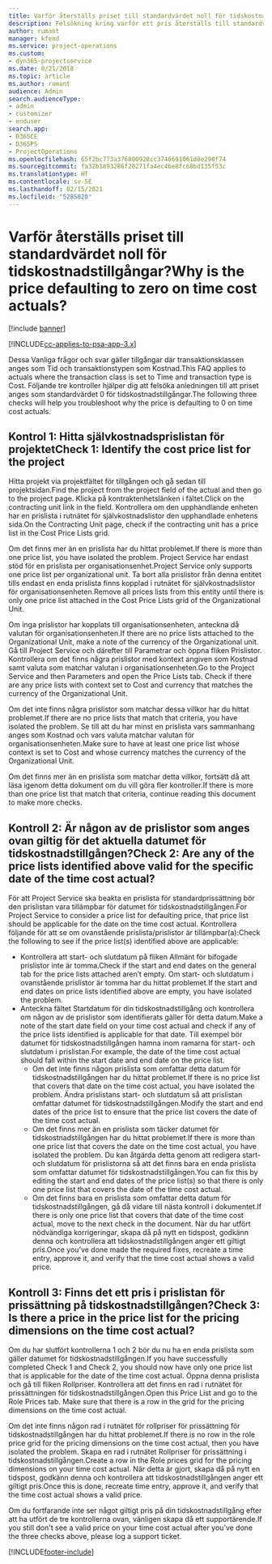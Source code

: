 ```yaml
---
title: Varför återställs priset till standardvärdet noll för tidskostnadstillgångar?
description: Felsökning kring varför ett pris återställs till standardvärdet 0 för tidsutgiftstillgångar.
author: rumant
manager: kfend
ms.service: project-operations
ms.custom:
- dyn365-projectservice
ms.date: 8/21/2018
ms.topic: article
ms.author: rumant
audience: Admin
search.audienceType:
- admin
- customizer
- enduser
search.app:
- D365CE
- D365PS
- ProjectOperations
ms.openlocfilehash: 65f2bc773a376800928cc3746691061d8e290f74
ms.sourcegitcommit: fa32b1893286f20271fa4ec4be8fc68bd135f53c
ms.translationtype: HT
ms.contentlocale: sv-SE
ms.lasthandoff: 02/15/2021
ms.locfileid: "5285820"
---
```

# <a name="why-is-the-price-defaulting-to-zero-on-time-cost-actuals"></a><span data-ttu-id="be218-103">Varför återställs priset till standardvärdet noll för tidskostnadstillgångar?</span><span class="sxs-lookup"><span data-stu-id="be218-103">Why is the price defaulting to zero on time cost actuals?</span></span>

[!include [banner](../includes/psa-now-project-operations.md)]

[!INCLUDE[cc-applies-to-psa-app-3.x](../includes/cc-applies-to-psa-app-3x.md)]

<span data-ttu-id="be218-104">Dessa Vanliga frågor och svar gäller tillgångar där transaktionsklassen anges som Tid och transaktionstypen som Kostnad.</span><span class="sxs-lookup"><span data-stu-id="be218-104">This FAQ applies to actuals where the transaction class is set to Time and transaction type is Cost.</span></span> <span data-ttu-id="be218-105">Följande tre kontroller hjälper dig att felsöka anledningen till att priset anges som standardvärdet 0 för tidskostnadstillgångar.</span><span class="sxs-lookup"><span data-stu-id="be218-105">The following three checks will help you troubleshoot why the price is defaulting to 0 on time cost actuals.</span></span>
 
## <a name="check-1-identify-the-cost-price-list-for-the-project"></a><span data-ttu-id="be218-106">Kontrol 1: Hitta självkostnadsprislistan för projektet</span><span class="sxs-lookup"><span data-stu-id="be218-106">Check 1: Identify the cost price list for the project</span></span>

<span data-ttu-id="be218-107">Hitta projekt via projektfältet för tillgången och gå sedan till projektsidan.</span><span class="sxs-lookup"><span data-stu-id="be218-107">Find the project from the project field of the actual and then go to the project page.</span></span> <span data-ttu-id="be218-108">Klicka på kontraktenhetslänken i fältet.</span><span class="sxs-lookup"><span data-stu-id="be218-108">Click on the contracting unit link in the field.</span></span> <span data-ttu-id="be218-109">Kontrollera om den upphandlande enheten har en prislista i rutnätet för självkostnadslistor den upphandlade enhetens sida.</span><span class="sxs-lookup"><span data-stu-id="be218-109">On the Contracting Unit page, check if the contracting unit has a price list in the Cost Price Lists grid.</span></span>

<span data-ttu-id="be218-110">Om det finns mer än en prislista har du hittat problemet.</span><span class="sxs-lookup"><span data-stu-id="be218-110">If there is more than one price list, you have isolated the problem.</span></span> <span data-ttu-id="be218-111">Project Service har endast stöd för en prislista per organisationsenhet.</span><span class="sxs-lookup"><span data-stu-id="be218-111">Project Service only supports one price list per organizational unit.</span></span> <span data-ttu-id="be218-112">Ta bort alla prislistor från denna entitet tills endast en enda prislista finns kopplad i rutnätet för självkostnadslistor för organisationsenheten.</span><span class="sxs-lookup"><span data-stu-id="be218-112">Remove all prices lists from this entity until there is only one price list attached in the Cost Price Lists grid of the Organizational Unit.</span></span>

<span data-ttu-id="be218-113">Om inga prislistor har kopplats till organisationsenheten, anteckna då valutan för organisationsenheten.</span><span class="sxs-lookup"><span data-stu-id="be218-113">If there are no price lists attached to the Organizational Unit, make a note of the currency of the Organizational unit.</span></span> <span data-ttu-id="be218-114">Gå till Project Service och därefter till Parametrar och öppna fliken Prislistor. Kontrollera om det finns några prislistor med kontext angiven som Kostnad samt valuta som matchar valutan i organisationsenheten.</span><span class="sxs-lookup"><span data-stu-id="be218-114">Go to the Project Service and then Parameters and open the Price Lists tab. Check if there are any price lists with context set to Cost and currency that matches the currency of the Organizational Unit.</span></span>
 
<span data-ttu-id="be218-115">Om det inte finns några prislistor som matchar dessa villkor har du hittat problemet.</span><span class="sxs-lookup"><span data-stu-id="be218-115">If there are no price lists that match that criteria, you have isolated the problem.</span></span> <span data-ttu-id="be218-116">Se till att du har minst en prislista vars sammanhang anges som Kostnad och vars valuta matchar valutan för organisationsenheten.</span><span class="sxs-lookup"><span data-stu-id="be218-116">Make sure to have at least one price list whose context is set to Cost and whose currency matches the currency of the Organizational Unit.</span></span>

<span data-ttu-id="be218-117">Om det finns mer än en prislista som matchar detta villkor, fortsätt då att läsa igenom detta dokument om du vill göra fler kontroller.</span><span class="sxs-lookup"><span data-stu-id="be218-117">If there is more than one price list that match that criteria, continue reading this document to make more checks.</span></span>

## <a name="check-2-are-any-of-the-price-lists-identified-above-valid-for-the-specific-date-of-the-time-cost-actual"></a><span data-ttu-id="be218-118">Kontroll 2: Är någon av de prislistor som anges ovan giltig för det aktuella datumet för tidskostnadstillgången?</span><span class="sxs-lookup"><span data-stu-id="be218-118">Check 2: Are any of the price lists identified above valid for the specific date of the time cost actual?</span></span>

<span data-ttu-id="be218-119">För att Project Service ska beakta en prislista för standardprissättning bör den prislistan vara tillämpbar för datumet för tidskostnadstillgången.</span><span class="sxs-lookup"><span data-stu-id="be218-119">For Project Service to consider a price list for defaulting price, that price list should be applicable for the date on the time cost actual.</span></span> <span data-ttu-id="be218-120">Kontrollera följande för att se om ovanstående prislista/prislistor är tillämpbar(a):</span><span class="sxs-lookup"><span data-stu-id="be218-120">Check the following to see if the price list(s) identified above are applicable:</span></span>

- <span data-ttu-id="be218-121">Kontrollera att start- och slutdatum på fliken Allmänt för bifogade prislistor inte är tomma.</span><span class="sxs-lookup"><span data-stu-id="be218-121">Check if the start and end dates on the general tab for the price lists attached aren’t empty.</span></span> <span data-ttu-id="be218-122">Om start- och slutdatum i ovanstående prislistor är tomma har du hittat problemet.</span><span class="sxs-lookup"><span data-stu-id="be218-122">If the start and end dates on price lists identified above are empty, you have isolated the problem.</span></span> 
- <span data-ttu-id="be218-123">Anteckna fältet Startdatum för din tidskostnadstillgång och kontrollera om någon av de prislistor som identifierats gäller för detta datum.</span><span class="sxs-lookup"><span data-stu-id="be218-123">Make a note of the start date field on your time cost actual and check if any of the price lists identified is applicable for that date.</span></span> <span data-ttu-id="be218-124">Till exempel bör datumet för tidskostnadstillgången hamna inom ramarna för start- och slutdatum i prislistan.</span><span class="sxs-lookup"><span data-stu-id="be218-124">For example, the date of the time cost actual should fall within the start date and end date on the price list.</span></span> 
    - <span data-ttu-id="be218-125">Om det inte finns någon prislista som omfattar detta datum för tidskostnadstillgången har du hittat problemet.</span><span class="sxs-lookup"><span data-stu-id="be218-125">If there is no price list that covers that date on the time cost actual, you have isolated the problem.</span></span> <span data-ttu-id="be218-126">Ändra prislistans start- och slutdatum så att prislistan omfattar datumet för tidskostnadstillgången.</span><span class="sxs-lookup"><span data-stu-id="be218-126">Modify the start and end dates of the price list to ensure that the price list covers the date of the time cost actual.</span></span> 
    - <span data-ttu-id="be218-127">Om det finns mer än en prislista som täcker datumet för tidskostnadstillgången har du hittat problemet.</span><span class="sxs-lookup"><span data-stu-id="be218-127">If there is more than one price list that covers the date on the time cost actual, you have isolated the problem.</span></span> <span data-ttu-id="be218-128">Du kan åtgärda detta genom att redigera start- och slutdatum för prislistorna så att det finns bara en enda prislista som omfattar datumet för tidskostnadstillgången.</span><span class="sxs-lookup"><span data-stu-id="be218-128">You can fix this by editing the start and end dates of the price list(s) so that there is only one price list that covers the date of the time cost actual.</span></span> 
    - <span data-ttu-id="be218-129">Om det finns bara en prislista som omfattar detta datum för tidskostnadstillgången, gå då vidare till nästa kontroll i dokumentet.</span><span class="sxs-lookup"><span data-stu-id="be218-129">If there is only one price list that covers that date of the time cost actual, move to the next check in the document.</span></span>
<span data-ttu-id="be218-130">När du har utfört nödvändiga korrigeringar, skapa då på nytt en tidspost, godkänn denna och kontrollera att tidskostnadstillgången anger ett giltigt pris.</span><span class="sxs-lookup"><span data-stu-id="be218-130">Once you’ve done made the required fixes, recreate a time entry, approve it, and verify that the time cost actual shows a valid price.</span></span>

## <a name="check-3-is-there-a-price-in-the-price-list-for-the-pricing-dimensions-on-the-time-cost-actual"></a><span data-ttu-id="be218-131">Kontroll 3: Finns det ett pris i prislistan för prissättning på tidskostnadstillgången?</span><span class="sxs-lookup"><span data-stu-id="be218-131">Check 3: Is there a price in the price list for the pricing dimensions on the time cost actual?</span></span>

<span data-ttu-id="be218-132">Om du har slutfört kontrollerna 1 och 2 bör du nu ha en enda prislista som gäller datumet för tidskostnadstillgången.</span><span class="sxs-lookup"><span data-stu-id="be218-132">If you have successfully completed Check 1 and Check 2, you should now have only one price list that is applicable for the date of the time cost actual.</span></span> <span data-ttu-id="be218-133">Öppna denna prislista och gå till fliken Rollpriser. Kontrollera att det finns en rad i rutnätet för prissättningen för tidskostnadstillgången.</span><span class="sxs-lookup"><span data-stu-id="be218-133">Open this Price List and go to the Role Prices tab. Make sure that there is a row in the grid for the pricing dimensions on the time cost actual.</span></span>

<span data-ttu-id="be218-134">Om det inte finns någon rad i rutnätet för rollpriser för prissättning för tidskostnadstillgången har du hittat problemet.</span><span class="sxs-lookup"><span data-stu-id="be218-134">If there is no row in the role price grid for the pricing dimensions on the time cost actual, then you have isolated the problem.</span></span> <span data-ttu-id="be218-135">Skapa en rad i rutnätet Rollpriser för prissättning i tidskostnadstillgången.</span><span class="sxs-lookup"><span data-stu-id="be218-135">Create a row in the Role prices grid for the pricing dimensions on your time cost actual.</span></span> <span data-ttu-id="be218-136">När detta är gjort, skapa då på nytt en tidspost, godkänn denna och kontrollera att tidskostnadstillgången anger ett giltigt pris.</span><span class="sxs-lookup"><span data-stu-id="be218-136">Once this is done, recreate time entry, approve it, and verify that the time cost actual shows a valid price.</span></span>
 
<span data-ttu-id="be218-137">Om du fortfarande inte ser något giltigt pris på din tidskostnadstillgång efter att ha utfört de tre kontrollerna ovan, vänligen skapa då ett supportärende.</span><span class="sxs-lookup"><span data-stu-id="be218-137">If you still don't see a valid price on your time cost actual after you’ve done the three checks above, please log a support ticket.</span></span>





[!INCLUDE[footer-include](../includes/footer-banner.md)]